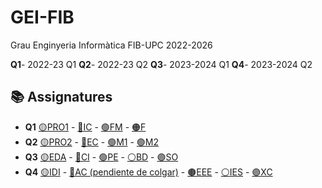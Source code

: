 # GEI-FIB
Grau Enginyeria Informàtica FIB-UPC 2022-2026

**Q1**- 2022-23 Q1
**Q2**- 2022-23 Q2
**Q3**- 2023-2024 Q1
**Q4**- 2023-2024 Q2

## 📚 Assignatures
 - **Q1** [🟡PRO1](Obligatories/Q1/PRO1) - [🔵IC](Obligatories/Q1/IC) - [🟢FM](Obligatories/Q1/FM) - [🟠F](Obligatories/Q1/F)
 - **Q2** [🟡PRO2](Obligatories/Q2/PRO2) - [🔵EC](Obligatories/Q2/EC) - [🟢M1](Obligatories/Q2/M1) - [🟢M2](Obligatories/Q2/M2)
 - **Q3** [🟡EDA](Obligatories/Q3/EDA) - [🔵CI](Obligatories/Q3/CI) - [🟢PE](Obligatories/Q3/PE) - [⚪BD](Obligatories/Q3/BD) - [🟣SO](Obligatories/Q3/SO)
 - **Q4** [🟡IDI](Obligatories/Q4/IDI) - [🔵AC (pendiente de colgar)](Obligatories/Q4/AC) - [🟤EEE](Obligatories/Q4/EEE) - [⚪IES](Obligatories/Q4/IES) - [🟣XC](Obligatories/Q4/XC)
